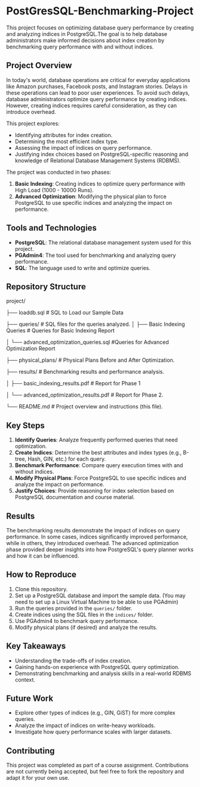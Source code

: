 # PostGresSQL-Benchmarking-Project
This project focuses on optimizing database query performance by creating and analyzing indices in PostgreSQL.The goal is to help database administrators make informed decisions about index creation by benchmarking query performance with and without indices.

## Project Overview
In today's world, database operations are critical for everyday applications like Amazon purchases, Facebook posts, and Instagram stories. Delays in these operations can lead to poor user experiences. To avoid such delays, database administrators optimize query performance by creating indices. However, creating indices requires careful consideration, as they can introduce overhead.

This project explores:
- Identifying attributes for index creation.
- Determining the most efficient index type.
- Assessing the impact of indices on query performance.
- Justifying index choices based on PostgreSQL-specific reasoning and knowledge of Relational Database Management Systems (RDBMS).

The project was conducted in two phases:
1. **Basic Indexing**: Creating indices to optimize query performance with High Load (1000 - 10000 Runs).
2. **Advanced Optimization**: Modifying the physical plan to force PostgreSQL to use specific indices and analyzing the impact on performance.

## Tools and Technologies
- **PostgreSQL**: The relational database management system used for this project.
- **PGAdmin4**: The tool used for benchmarking and analyzing query performance.
- **SQL**: The language used to write and optimize queries.

## Repository Structure
project/

├── loaddb.sql                  # SQL to Load our Sample Data

├── queries/                # SQL files for the queries analyzed.
│   ├── Basic Indexing Queries     # Queries for Basic Indexing Report

│   └── advanced_optimization_queries.sql #Queries for Advanced Optimization Report

├── physical_plans/         # Physical Plans Before and After Optimization.

├── results/                # Benchmarking results and performance analysis.

│   ├── basic_indexing_results.pdf       # Report for Phase 1

│   └── advanced_optimization_results.pdf # Report for Phase 2.

└── README.md               # Project overview and instructions (this file).


## Key Steps
1. **Identify Queries**: Analyze frequently performed queries that need optimization.
2. **Create Indices**: Determine the best attributes and index types (e.g., B-tree, Hash, GIN, etc.) for each query.
3. **Benchmark Performance**: Compare query execution times with and without indices.
4. **Modify Physical Plans**: Force PostgreSQL to use specific indices and analyze the impact on performance.
5. **Justify Choices**: Provide reasoning for index selection based on PostgreSQL documentation and course material.

## Results
The benchmarking results demonstrate the impact of indices on query performance. In some cases, indices significantly improved performance, while in others, they introduced overhead. The advanced optimization phase provided deeper insights into how PostgreSQL's query planner works and how it can be influenced.

## How to Reproduce
1. Clone this repository.
2. Set up a PostgreSQL database and import the sample data. (You may need to set up a Linux Virtual Machine to be able to use PGAdmin) 
3. Run the queries provided in the `queries/` folder.
4. Create indices using the SQL files in the `indices/` folder.
5. Use PGAdmin4 to benchmark query performance.
6. Modify physical plans (if desired) and analyze the results.

## Key Takeaways
- Understanding the trade-offs of index creation.
- Gaining hands-on experience with PostgreSQL query optimization.
- Demonstrating benchmarking and analysis skills in a real-world RDBMS context.

## Future Work
- Explore other types of indices (e.g., GIN, GiST) for more complex queries.
- Analyze the impact of indices on write-heavy workloads.
- Investigate how query performance scales with larger datasets.

## Contributing
This project was completed as part of a course assignment. Contributions are not currently being accepted, but feel free to fork the repository and adapt it for your own use.
